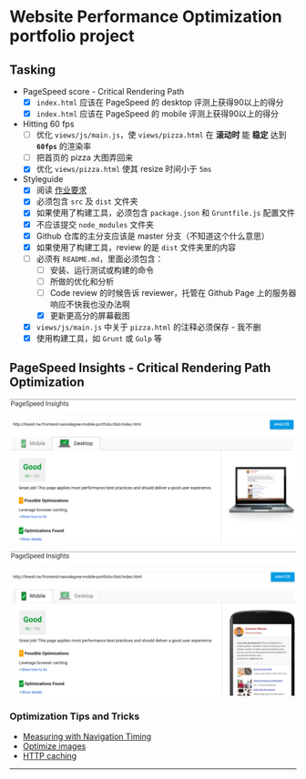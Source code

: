 # Website Performance Optimization portfolio project

## Tasking

* PageSpeed score - Critical Rendering Path
  * [x] `index.html` 应该在 PageSpeed 的 desktop 评测上获得90以上的得分
  * [x] `index.html` 应该在 PageSpeed 的 mobile 评测上获得90以上的得分
* Hitting 60 fps
  * [ ] 优化 `views/js/main.js`，使 `views/pizza.html` 在 **滚动时** 能 **稳定** 达到 **`60fps`** 的渲染率
  * [ ] 把首页的 pizza 大图弄回来
  * [x] 优化 `views/pizza.html` 使其 resize 时间小于 `5ms`
* Styleguide
  * [x] 阅读 [作业要求][] 
  * [x] 必须包含 `src` 及 `dist` 文件夹
  * [x] 如果使用了构建工具，必须包含 `package.json` 和 `Gruntfile.js` 配置文件
  * [x] 不应该提交 `node_modules` 文件夹
  * [x] Github 仓库的主分支应该是 master 分支（不知道这个什么意思）
  * [x] 如果使用了构建工具，review 的是 `dist` 文件夹里的内容
  * [ ] 必须有 `README.md`，里面必须包含：
    * [ ] 安装、运行测试或构建的命令
	* [ ] 所做的优化和分析
    * [ ] Code review 的时候告诉 reviewer，托管在 Github Page 上的服务器响应不快我也没办法啊
    * [x] 更新更高分的屏幕截图
  * [x] `views/js/main.js` 中关于 `pizza.html` 的注释必须保存 - 我不删
  * [x] 使用构建工具，如 `Grunt` 或 `Gulp` 等

## PageSpeed Insights - Critical Rendering Path Optimization

![page-speed-result-desktop](./screenshots/pagespeed/desktop.png)

![page-speed-result-mobile](./screenshots/pagespeed/mobile.png)

### Optimization Tips and Tricks

* [Measuring with Navigation Timing][] 
* [Optimize images][]
* [HTTP caching][]

---

[作业要求]: https://review.udacity.com/#!/projects/2735848561/rubric
[Measuring with Navigation Timing]: https://developers.google.com/web/fundamentals/performance/critical-rendering-path/measure-crp.html
[Optimize images]: https://developers.google.com/web/fundamentals/performance/optimizing-content-efficiency/image-optimization.html
[HTTP caching]: https://developers.google.com/web/fundamentals/performance/optimizing-content-efficiency/http-caching.html